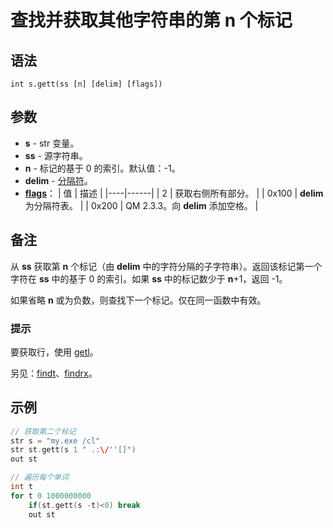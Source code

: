 # 查找并获取其他字符串的第 n 个标记

## 语法

```
int s.gett(ss [n] [delim] [flags])
```

## 参数

- **s** - str 变量。
- **ss** - 源字符串。
- **n** - 标记的基于 0 的索引。默认值：-1。
- **delim** - [分隔符](../Other/IDP_TABLEOFDELIM.md)。
- **[flags](../Other/IDP_FLAGS.md)**：
  | 值 | 描述 |
  |----|------|
  | 2  | 获取右侧所有部分。 |
  | 0x100 | **delim** 为分隔符表。 |
  | 0x200 | QM 2.3.3。向 **delim** 添加空格。 |

## 备注

从 **ss** 获取第 **n** 个标记（由 **delim** 中的字符分隔的子字符串）。返回该标记第一个字符在 **ss** 中的基于 0 的索引。如果 **ss** 中的标记数少于 **n**+1，返回 -1。

如果省略 **n** 或为负数，则查找下一个标记。仅在同一函数中有效。

### 提示
要获取行，使用 [getl](IDP_S_GETL.md)。

另见：[findt](../Functions/IDP_FINDT.md)、[findrx](../Functions/IDP_FINDRX.md)。

## 示例

```cpp
// 获取第二个标记
str s = "my.exe /cl"
str st.gett(s 1 " .:\/''[]")
out st

// 遍历每个单词
int t
for t 0 1000000000
    if(st.gett(s -t)<0) break
    out st
```